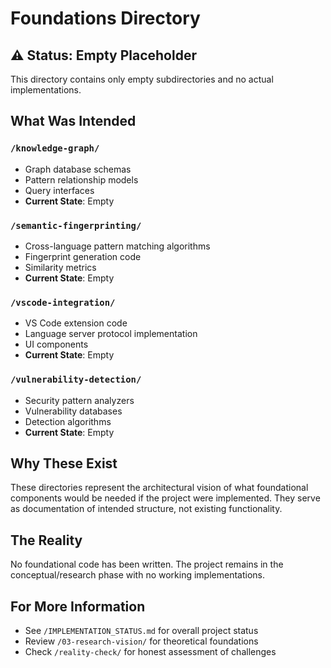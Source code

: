 # Foundations Directory

## ⚠️ Status: Empty Placeholder

This directory contains only empty subdirectories and no actual implementations.

## What Was Intended

### `/knowledge-graph/`
- Graph database schemas
- Pattern relationship models
- Query interfaces
- **Current State**: Empty

### `/semantic-fingerprinting/`
- Cross-language pattern matching algorithms
- Fingerprint generation code
- Similarity metrics
- **Current State**: Empty

### `/vscode-integration/`
- VS Code extension code
- Language server protocol implementation
- UI components
- **Current State**: Empty

### `/vulnerability-detection/`
- Security pattern analyzers
- Vulnerability databases
- Detection algorithms
- **Current State**: Empty

## Why These Exist

These directories represent the architectural vision of what foundational components would be needed if the project were implemented. They serve as documentation of intended structure, not existing functionality.

## The Reality

No foundational code has been written. The project remains in the conceptual/research phase with no working implementations.

## For More Information

- See `/IMPLEMENTATION_STATUS.md` for overall project status
- Review `/03-research-vision/` for theoretical foundations
- Check `/reality-check/` for honest assessment of challenges